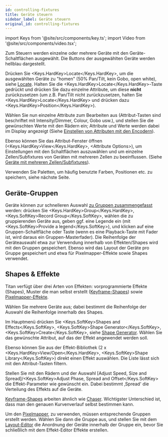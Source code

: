 ```yaml
---
id: controlling-fixtures
title: Geräte steuern
sidebar_label: Geräte steuern
original_id: controlling-fixtures
---
```


import Keys from '@site/src/components/key.ts';
import Video from '@site/src/components/video.tsx';

Zum Steuern werden einzelne oder mehrere Geräte mit den
Geräte-Schaltflächen ausgewählt. Die Buttons der ausgewählten Geräte
werden hellblau dargestellt.

Drücken Sie <Keys.HardKey>Locate</Keys.HardKey>, um die ausgewählten Geräte zu "homen" (50%
Pan/Tilt, kein Gobo, open white), siehe [Locate](../controlling-fixtures/using-the-select-buttons-and-wheels.md#geräte-auf-startposition-setzen-locate). Halten
Sie die <Keys.HardKey>Locate</Keys.HardKey>-Taste gedrückt und drücken Sie dazu einzelne
Attribute, um diese <strong>nicht</strong> zurückzusetzen (um z.B. Pan/Tilt nicht
zurückzusetzen, halten Sie <Keys.HardKey>Locate</Keys.HardKey> und drücken dazu <Keys.HardKey>Position</Keys.HardKey>).

Wählen Sie nun einzelne Attribute zum Bearbeiten aus (Attribut-Tasten
sind beschriftet mit Intensity/Dimmer, Colour, Gobo usw.), und stellen
Sie die gewünschten Werte mit den Rädern ein; Attribute und Werte werden
dabei im Display angezeigt
(Siehe [Einstellen von Attributen mit den Encodern](../controlling-fixtures/using-the-select-buttons-and-wheels.md#einstellen-von-attributen-mit-den-encodern)).

Ebenso können Sie das Attribut-Fenster öffnen (<Keys.HardKey>View</Keys.HardKey>, \<Attribute
Options\>), um Einstellungen mit den Schaltflächen auszuwählen und um
einzelne Zellen/Subfixtures von Geräten mit mehreren Zellen zu
beeinflussen.
(Siehe [Geräte mit mehreren Zellen/Subfixtures](../controlling-fixtures/using-the-select-buttons-and-wheels.md#geräte-mit-mehreren-zellensubfixtures)).

Verwenden Sie Paletten, um häufig benutzte Farben, Positionen etc. zu
speichern, siehe nächste Seite.

## Geräte-Gruppen

Geräte können zur schnelleren Auswahl  [zu Gruppen zusammengefasst](../controlling-fixtures/fixture-groups.md) werden:
drücken Sie <Keys.HardKey>Group</Keys.HardKey>, <Keys.SoftKey>Record Group</Keys.SoftKey>, wählen die zu gruppierenden
Geräte aus, geben ggf. eine Legende ein (mit <Keys.SoftKey>Provide a legend</Keys.SoftKey>), und
klicken auf eine Gruppen-Schaltfläche oder Taste (wenn es eine
Playback-Taste mit Fader ist, wird daraus ein Gruppen-Masterfader). Die
Reihenfolge der Geräteauswahl etwa zur Verwendung innerhalb von
Effekten/Shapes wird mit den Gruppen gespeichert.  Ebenso wird das Layout der Geräte pro Gruppe gespeichert und
etwa für Pixelmapper-Effekte sowie Shapes verwendet.

## Shapes & Effekte

Titan verfügt über drei Arten von Effekten: vorprogrammierte Effekte
(Shapes), Muster die man selbst erstellt ([Keyframe-Shapes](../effects/key-frame-shapes.md)) sowie [Pixelmapper-Effekte](../effects/pixel-mapper.md).

Wählen Sie mehrere Geräte aus; dabei bestimmt die Reihenfolge der
Auswahl die Reihenfolge innerhalb des Shapes.

Im Hauptmenü drücken Sie <Keys.SoftKey>Shapes and Effects</Keys.SoftKey>, <Keys.SoftKey>Shape Generator</Keys.SoftKey>,
<Keys.SoftKey>Create</Keys.SoftKey>, siehe [Shape Generator](../effects/shape-generator.md). 
Wählen Sie das gewünschte Attribut, auf das der Effekt
angewendet werden soll.

Ebenso können Sie aus der Effekt-Bibliothek (2 x <Keys.HardKey>View/Open</Keys.HardKey>, 
<Keys.SoftKey>Shape Library</Keys.SoftKey>) direkt einen Effekt auswählen. Die Liste
lässt sich mit den Attribut-Tasten filtern.

Stellen Sie mit den Rädern und der Auswahl \[Adjust Speed, Size and
Spread\]/<Keys.SoftKey>Adjust Phase, Spread and Offset</Keys.SoftKey> die Effekt-Parameter wie
gewünscht ein. Dabei bestimmt ‚Spread' die Verteilung des Effekts auf
die Geräte.

[Keyframe-Shapes](../effects/key-frame-shapes.md) arbeiten ähnlich wie [Chaser](../chases.md). Wichtigster Unterschied
ist, dass man den genauen Kurvenverlauf selbst bestimmen kann.

Um den [Pixelmapper](../effects/pixel-mapper.md), zu verwenden, müssen 
entsprechende Gruppen erstellt werden. Wählen Sie dann die Gruppe aus, und 
stellen Sie mit dem [Layout-Editor](../controlling-fixtures/fixture-groups.md#gerätereihenfolge-und--anordnung-in-den-gruppen) die Anordnung der Geräte innerhalb der Gruppe ein, bevor
Sie schließlich mit dem Effekt-Editor Effekte erstellen.
